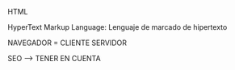 HTML

HyperText Markup Language: Lenguaje de marcado de hipertexto

NAVEGADOR = CLIENTE
SERVIDOR

SEO --> TENER EN CUENTA
